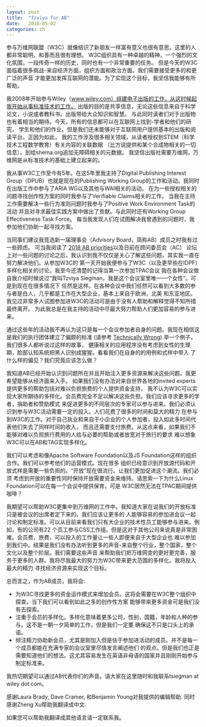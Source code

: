 ```yaml
---
layout: post
title:  "Tzviya for AB"
date:   2018-05-02
categories: zh
---
```


参与万维网联盟（W3C）就像结识了新朋友一样富有意义也很有意思。这里的人都非常聪明，和善而且很有理想。
W3C组织具有一种卓越的精神，一个强烈的文化氛围，一段传奇一样的历史，同时也有一个非常重要的任务。 
但是今天的W3C面临着很多挑战-来自经济方面，组织方面和政治方面。我们需要接受更多的和更广泛的声音
才能更加发挥互联网的潜能。为了实现这个目标，我坚信我能够有所帮助。

我2008年开始参与Wiley（www.wiley.com）组建电子出版的工作，从这时候起我开始从事标准技术的工作。
出版的目的是共享信息，无论这些信息来自于科学论文，小说或者教科书。出版带给大众知识和智慧。
与此同时读者们对于出版物也有着相当的期待。今天，所有的信息都可以在互联网上找到-学者和他们的研究，
学生和他们的作业。但是我们还未能够对于互联网用户提供基本的出版和阅读平台。正因为如此，
我的工作涉及很多相关领域，从读者授权到STEM（科学技术工程数学教育）有关内容的关联数据
（比方说提供和某个合成物相关的一切信息），到给shema.org追加无障碍相关的元数据。
我坚信出版社需要万维网，万维网是从标准技术的基础上建立起来的。

我从事W3C工作至今有5年。在这5年里我主持了Digital Publishing Interest Group（DPUB）也就是现在的Publishing 
Working Group的工作和活动。我同时在出版工作中参与了ARIA WG以及其他与WAI相关的活动。
在为一些授权相关的问题寻找创作性方案的同时我参与了Verifiable Claims相关的工作。
当我在主持工作需要解决一些行为准则问题时我参与了Positive Work Environment Task的活动
并且对寻求最佳实践方案中做出了贡献。与此同时还有Working Group Effectiveness Task Force。
每当我发现人们在试图解决我曾遇到的问题时，我参加他们协助一起寻找方案。

当同事们建议我竞选新一届理事会（Advisory Board，简称AB）成员之时我有过一些顾虑。
可当我阅读了 [2018 AB priorities]( https://www.w3.org/wiki/AB/2018_Priorities)以及日前在顾问委员会（AC）
论坛上对一些问题的讨论之后，我认识到我不仅仅是关心了解这些问题，其实我一直在努力解决他们。从参加W3C的
第一天开始我便参与了W3C（以及更早些在IDPF）多样化相关的讨论。我至今还清楚的记得当第一次参加TPAC会议
我在各种会议做自我介绍时候说过“我叫Tzviya Siegman，我是这个会议室里唯一一个女性”。可是到现在在很多情况下
任然是这样。在各种会议中我们任然可以看到大多数的参与者是白人，几乎都是工作在大型企业，基本上来自于欧洲，北美
和东亚地区。我见过非常多人试图参加进W3C的活动可是由于没有人帮助和解释觉得不知所措最终离开。
为此我总是在我主持的活动中尽最大努力帮助人们更加容易的参与进来。

通过这些年的活动我不再认为这只是每一个会议参加者自身的问题。我现在相信这是我们的执行团体建立了偏颇的标准
(请参考 [Technically Wrong](http://www.sarawb.com/technically-wrong/)).举一个例子，我们很多人都听说过这样的故事，
健康相关的应用程序没有考虑到女性的生理期，脸部认知系统把黑人识别成猩猩。看看我们在自身的的用例和式样中带入
了什么样的偏见？我们究竟应该怎么做？
 
我知道AB已经开始认识到问题所在并且开始注入更多资源来解决这些问题。我更希望能够从经济面来入手。
如果我们没有办法对来自世界各地的invited experts提供更多的帮助包括对难以负担旅费的个人提供资金支持，
我不认为W3C可以实现大家所期待的多样化。会员费完全不足以解决这些负担。我们应该寻求更多的学者，捐助者和赞助模式
来促进更多的不同层次的专家可以参与进来。我们必须认识到参与W3C活动需要一定的投入。人们花费了很多的时间和莫大的精力
在参与到W3C的工作。对于自己执业和来自于小企业的个人参加者，投入如此多时间代表他们失去了同样时间的收入，
而且还需要支付旅费。从这点来看，如果我们不能够对难以负担旅行费用的人给与必要的帮助或者放宽对于旅行的要求
难以想象W3C可以在AB和TAG实现多样化。

我们可以考虑和像Apache Software Foundation以及JS Foundation这样的组织合作。我们可以参考他们的运营模式。现在很多
组织已经意识到开放源代码和开放式样是需要一些负担的。“开放”现在很流行。让我们更加促进这个潮流。我们必须
考虑到开放的重要性同时保持开放需要资金来维持。请思索一下为什么Linux Foundation可以在每一个会议中提供保育，可是
W3C居然无法在TPAC期间提供咖啡？

我期望可以帮助W3C更集中到万维网的工作中。我知道大家在说我们的开放标准只是被会议的出席者定下来的。我们应该让更多的
人能够容易的参加进会议一起讨论和制定标准。可以从目前来看我们只有大企业的技术性员工能够参与进来。例如，有的公司有22
个员工参与CSS工作组。但是这对于其他公司来说真是非常困难。会员费，旅费，可以投入的工作量让一些人即便来自于大型企业也
难以参加到我们中。结果是我们没有办法听到更多的声音-来自整个行业，整个国家，整个文化以及整个阶层。我们需要这些声音
来帮助我们把万维网变的更好更完善，服务于更多的人群。我将尽我最大的努力为W3C带来更大范围的多样化。我将投入最大的精力
寻找经济资源来实现这个目标。

总而言之，作为AB成员，我将会:
* 为W3C寻找更多的资金运作模式来增加会员。这将会需要在W3C整个组织中探查。当下我们可以看到如此之多的创作性方案
能够带来更多资金可是我们没有去探索。
* 注重于会员的多样化。多样化意味着更多公司，性别，国籍，年龄和人种的参与。这不是一朝一夕简单的工作，但是我们一定要
确保这不只是口头上的承诺。
* 倾注精力协助新会员，尤其是刚加入但是怯于参加进活动的成员。并不是每一个成员都能在充满专家的会议室里尽情发言阐述他们
的观点。但是我们也正是需要知道他们的想法。这尤其容易发生在英语非母语的国家并且刚刚开始参与制定标准来。
 
我热切期望可以通过AB代表你们的声音。请大家在这里随时和我联系tsiegman at wiley dot com。

感谢Laura Brady, Dave Cramer, 和Benjamin Young对我提供的编辑帮助. 同时感谢Zheng Xu帮助我翻译成中文. 

如果您可以帮助我翻译成其他语言请一定联系我。
